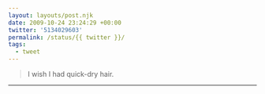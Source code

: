 ```yaml
---
layout: layouts/post.njk
date: 2009-10-24 23:24:29 +00:00
twitter: '5134029603'
permalink: /status/{{ twitter }}/
tags: 
  - tweet
---
```


> I wish I had quick-dry hair.

---
